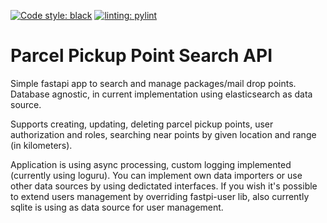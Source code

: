 [![Code style: black](https://img.shields.io/badge/code%20style-black-000000.svg)](https://github.com/psf/black) [![linting: pylint](https://img.shields.io/badge/linting-pylint-yellowgreen)](https://github.com/PyCQA/pylint)

# Parcel Pickup Point Search API
Simple fastapi app to search and manage packages/mail drop points. Database agnostic, in current implementation using elasticsearch as data source.

Supports creating, updating, deleting parcel pickup points, user authorization and roles, searching near points by given location and range (in kilometers). 

Application is using async processing, custom logging implemented (currently using loguru). You can implement own data importers or use other data sources by using dedictated interfaces. If you wish it's possible to extend users management by overriding fastpi-user lib, also currently sqlite is using as data source for user management. 

